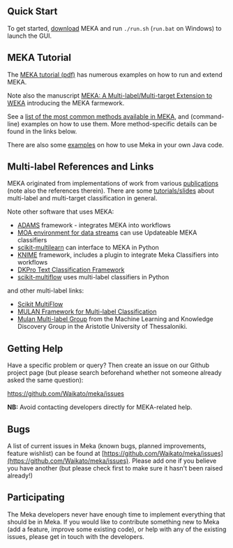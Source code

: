 ## Quick Start 

To get started, [download](https://sourceforge.net/projects/meka/files/) 
MEKA and run `./run.sh` (`run.bat` on Windows) to launch the GUI.

## MEKA Tutorial

The [MEKA tutorial (pdf)](https://sourceforge.net/projects/meka/files/meka-1.9.1/Tutorial.pdf) 
has numerous examples on how to run and extend MEKA.

Note also the manuscript [MEKA: A Multi-label/Multi-target Extension to WEKA](http://www.jmlr.org/papers/volume17/12-164/12-164.pdf) introducing the MEKA farmework.

See a [list of the most common methods available in MEKA](methods.md), and (command-line) examples on how to use them. More method-specific details can be found in the links below.

There are also some [examples](https://github.com/Waikato/meka/tree/master/src/main/java/mekaexamples) on how to use Meka in your own Java code.

<!-- The [API reference](http://meka.sourceforge.net/api-1.9/index.html) is available. -->



## Multi-label References and Links

MEKA originated from implementations of work from various [publications](http://jmread.github.io/publications.html) 
(note also the references therein). There are some [tutorials/slides](http://jmread.github.io/talks.html) 
about multi-label and multi-target classification in general.

Note other software that uses MEKA:

* [ADAMS](https://adams.cms.waikato.ac.nz/) framework - integrates MEKA into workflows
* [MOA environment for data streams](http://www.cs.waikato.ac.nz/~abifet/MOA/) 
  can use Updateable MEKA classifiers
* [scikit-multilearn](http://scikit-multilearn.github.io/) can interface to MEKA in Python
* [KNIME](http://www.informatik.uni-konstanz.de/ag-sapozhnikova/software/) 
  framework, includes a plugin to integrate Meka Classifiers into workflows
* [DKPro Text Classification Framework](https://code.google.com/p/dkpro-tc/)
* [scikit-multiflow](https://scikit-multiflow.github.io/) uses multi-label classifiers in Python

and other multi-label links:

* [Scikit MultiFlow](https://scikit-multiflow.github.io/)
* [MULAN Framework for Multi-label Classification](http://mulan.sourceforge.net/)
* [Mulan Multi-label Group](http://mlkd.csd.auth.gr/multilabel.html) from the 
  Machine Learning and Knowledge Discovery Group in the Aristotle University of Thessaloniki.


## Getting Help 

Have a specific problem or query? Then create an issue on our Github project 
page (but please search beforehand whether not someone already asked the same question):

https://github.com/Waikato/meka/issues 

**NB:** Avoid contacting developers directly for MEKA-related help.


## Bugs

A list of current issues in Meka (known bugs, planned improvements, feature wishlist) 
can be found at [https://github.com/Waikato/meka/issues](https://github.com/Waikato/meka/issues). 
Please add one if you believe you have another (but please check first to make sure it hasn't been raised already!)


## Participating

The Meka developers never have enough time to implement everything that should 
be in Meka. If you would like to contribute something new to Meka (add a feature, 
improve some existing code), or help with any of the existing issues, please get 
in touch with the developers. 

